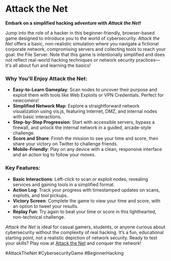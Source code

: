 # Attack the Net

**Embark on a simplified hacking adventure with *Attack the Net*!**

Jump into the role of a hacker in this beginner-friendly, browser-based game designed to introduce you to the world of cybersecurity. *Attack the Net* offers a basic, non-realistic simulation where you navigate a fictional corporate network, compromising servers and collecting tools to reach your goal: the File Server. Note that this game is intentionally simplified and does not reflect real-world hacking techniques or network security practices—it's all about fun and learning the basics!

### Why You'll Enjoy Attack the Net:
- **Easy-to-Learn Gameplay**: Scan nodes to uncover their purpose and exploit them with tools like Web Exploits or VPN Credentials. Perfect for newcomers!
- **Simplified Network Map**: Explore a straightforward network visualization using vis.js, featuring Internet, DMZ, and internal nodes with basic interactions.
- **Step-by-Step Progression**: Start with accessible servers, bypass a firewall, and unlock the internal network in a guided, arcade-style challenge.
- **Score and Share**: Finish the mission to see your time and score, then share your victory on Twitter to challenge friends.
- **Mobile-Friendly**: Play on any device with a clean, responsive interface and an action log to follow your moves.

### Key Features:
- **Basic Interactions**: Left-click to scan or exploit nodes, revealing services and gaining tools in a simplified format.
- **Action Log**: Track your progress with timestamped updates on scans, exploits, and tool pickups.
- **Victory Screen**: Complete the game to view your time and score, with an option to tweet your results.
- **Replay Fun**: Try again to beat your time or score in this lighthearted, non-technical challenge.

*Attack the Net* is ideal for casual gamers, students, or anyone curious about cybersecurity without the complexity of real hacking. It’s a fun, educational starting point, not a realistic depiction of network security. Ready to test your skills? Play now at [Attack the Net](https://mr-r3b00t.github.io/attack_the_net/) and conquer the network!

#AttackTheNet #CybersecurityGame #BeginnerHacking
